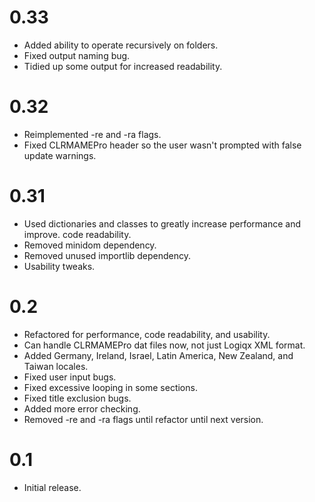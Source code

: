 # 0.33
- Added ability to operate recursively on folders.
- Fixed output naming bug.
- Tidied up some output for increased readability.

# 0.32
- Reimplemented -re and -ra flags.
- Fixed CLRMAMEPro header so the user wasn't prompted with false update warnings.

# 0.31
- Used dictionaries and classes to greatly increase performance and improve.
  code readability.
- Removed minidom dependency.
- Removed unused importlib dependency.
- Usability tweaks.

# 0.2
- Refactored for performance, code readability, and usability.
- Can handle CLRMAMEPro dat files now, not just Logiqx XML format.
- Added Germany, Ireland, Israel, Latin America, New Zealand, and Taiwan
  locales.
- Fixed user input bugs.
- Fixed excessive looping in some sections.
- Fixed title exclusion bugs.
- Added more error checking.
- Removed -re and -ra flags until refactor until next version.

# 0.1
- Initial release.